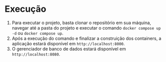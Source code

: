 # Execução
1. Para executar o projeto, basta clonar o repositório em sua máquina, navegar até a pasta do projeto e executar o comando `docker compose up -d` ou `docker compose up`.
2. Após a execução do comando e finalizar a construição dos containers, a aplicação estará disponível em `http://localhost:8000`.
3. O gerenciador de banco de dados estará disponível em `http://localhost:8080`.
